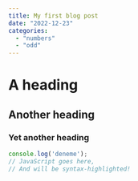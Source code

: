 ```yaml
---
title: My first blog post
date: "2022-12-23"
categories: 
  - "numbers"
  - "odd"
---
```


<script>
    import '$lib/styles/prism-one-dark.css';
</script>

<!-- Markdown content here -->

# A heading
## Another heading
### Yet another heading

```js
console.log('deneme');
// JavaScript goes here,
// And will be syntax-highlighted!
```